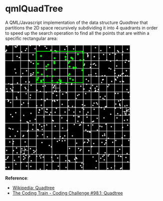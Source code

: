 # qmlQuadTree

A QML/Javascript implementation of the data structure *Quadtree* that partitions the 2D space recursively subdividing it into 4 quadrants in order to speed up the search operation to find all the points that are within a specific rectangular area:

<img src="screenshot.gif" alt="Screenshot" width="400" height="400">

**Reference**:

- [Wikipedia: Quadtree](https://en.wikipedia.org/wiki/Quadtree)
- [The Coding Train - Coding Challenge #98.1: Quadtree](https://www.youtube.com/watch?v=OJxEcs0w_kE)
